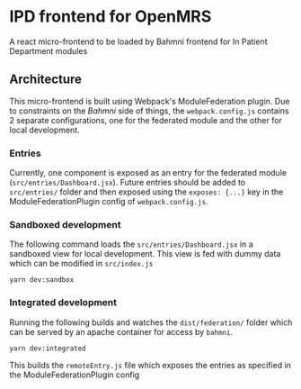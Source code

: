# IPD frontend for OpenMRS

A react micro-frontend to be loaded by Bahmni frontend for In Patient Department modules

## Architecture

This micro-frontend is built using Webpack's ModuleFederation plugin. Due to constraints on the _Bahmni_ side of things,
the `webpack.config.js` contains 2 separate configurations, one for the federated module and the other for local development.

### Entries

Currently, one component is exposed as an entry for the federated module (`src/entries/Dashboard.jsx`). Future entries should be added to `src/entries/`
folder and then exposed using the `exposes: {...}` key in the ModuleFederationPlugin config of `webpack.config.js`.

### Sandboxed development

The following command loads the `src/entries/Dashboard.jsx` in a sandboxed view for local development. This view is fed with dummy data which
can be modified in `src/index.js`

```
yarn dev:sandbox
```

### Integrated development

Running the following builds and watches the `dist/federation/` folder which can be served by an apache container for access by `bahmni`.

```
yarn dev:integrated
```

This builds the `remoteEntry.js` file which exposes the entries as specified in the ModuleFederationPlugin config
